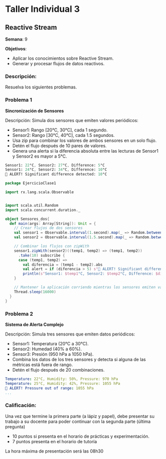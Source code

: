 # Taller Individual  3
## Reactive Stream

**Semana**: 9

**Objetivos**:

- Aplicar los conocimientos sobre Reactive Stream.
- Generar y procesar flujos de datos reactivos.

### Descripción:

Resuelva los siguientes problemas.

### Problema 1
**Sincronización de Sensores**

Descripción: Simula dos sensores que emiten valores periódicos:

- Sensor1: Rango [20°C, 30°C], cada 1 segundo.
- Sensor2: Rango [30°C, 40°C], cada 1.5 segundos.
- Usa zip para combinar los valores de ambos sensores en un solo flujo.
- Detén el flujo después de 10 pares de valores.
- Genera una alerta si la diferencia absoluta entre las lecturas de Sensor1 y Sensor2 es mayor a 5°C.
  

```mathematica
Sensor1: 22°C, Sensor2: 27°C, Difference: 5°C
Sensor1: 24°C, Sensor2: 34°C, Difference: 10°C
🚨 ALERT! Significant difference detected: 10°C
```

```Scala
package EjercicioClase1

import rx.lang.scala.Observable


import scala.util.Random
import scala.concurrent.duration._

object Sensores_dos{
  def main(args: Array[String]): Unit = {
    // Crear flujos de dos sensores
    val sensor1 = Observable.interval(1.second).map(_ => Random.between(20, 31)) // [20, 30]
    val sensor2 = Observable.interval(1.5.second).map(_ => Random.between(30, 41)) // [30, 40]

    // Combinar los flujos con zipWith
    sensor1.zipWith(sensor2)((temp1, temp2) => (temp1, temp2))
      .take(10) subscribe {
      case (temp1, temp2) =>
        val diferencia = (temp1 - temp2).abs
        val alert = if (diferencia > 5) s"🚨 ALERT! Significant difference detected: $diferencia°C" else ""
        println(s"Sensor1: $temp1°C, Sensor2: $temp2°C, Difference: $diferencia°C $alert")
    }

    // Mantener la aplicación corriendo mientras los sensores emiten valores
    Thread.sleep(16000)
  }
}
```


### Problema 2
**Sistema de Alerta Complejo**

Descripción: Simula tres sensores que emiten datos periódicos:

- Sensor1: Temperatura (20°C a 30°C).
- Sensor2: Humedad (40% a 60%).
- Sensor3: Presión (950 hPa a 1050 hPa).
- Combina los datos de los tres sensores y detecta si alguna de las métricas está fuera de rango.
- Detén el flujo después de 20 combinaciones.

```yaml
Temperature: 22°C, Humidity: 50%, Pressure: 970 hPa
Temperature: 25°C, Humidity: 42%, Pressure: 1055 hPa
🚨 ALERT! Pressure out of range: 1055 hPa
...
```

### Calificación:

Una vez que termine la primera parte (a lápiz y papel), debe presentar su trabajo a su docente para poder continuar con la segunda parte (última pregunta)

- 10 puntos si presenta en el horario de prácticas y experimentación.
- 7 puntos presenta en el horario de tutoría

La hora máxima de presentación será las 08h30
